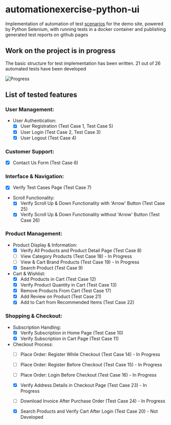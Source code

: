 # automationexercise-python-ui

Implementation of automation of test [scenarios](https://automationexercise.com/test_cases) for the demo site, powered by Python Selenium, with running tests in a docker container and publishing generated test reports on github pages

## Work on the project is in progress

The basic structure for test implementation has been written.
21 out of 26 automated tests have been developed

![Progress](https://progress-bar.dev/75/?title=done)

## List of tested features 

### User Management:
   - User Authentication:
     - [x] User Registration (Test Case 1, Test Case 5)
     - [x] User Login (Test Case 2, Test Case 3) 
     - [x] User Logout (Test Case 4)

### Customer Support:
   - [x] Contact Us Form (Test Case 6)

### Interface & Navigation:
   - [x] Verify Test Cases Page (Test Case 7)
   - Scroll Functionality:
     - [x] Verify Scroll Up & Down Functionality with 'Arrow' Button (Test Case 25)
     - [x] Verify Scroll Up & Down Functionality without 'Arrow' Button (Test Case 26)

### Product Management:
   - Product Display & Information:
     - [x] Verify All Products and Product Detail Page (Test Case 8)
     - [ ] View Category Products (Test Case 18) - In Progress
     - [ ] View & Cart Brand Products (Test Case 19) - In Progress
     - [x] Search Product (Test Case 9) 
   - Cart & Wishlist:
     - [x] Add Products in Cart (Test Case 12)
     - [x] Verify Product Quantity in Cart (Test Case 13)
     - [x] Remove Products From Cart (Test Case 17)
     - [x] Add Review on Product (Test Case 21)
     - [x] Add to Cart from Recommended Items (Test Case 22)

### Shopping & Checkout:
   - Subscription Handling:
     - [x] Verify Subscription in Home Page (Test Case 10)
     - [x] Verify Subscription in Cart Page (Test Case 11)
   - Checkout Process:
     - [ ] Place Order: Register While Checkout (Test Case 14) - In Progress
     - [ ] Place Order: Register Before Checkout (Test Case 15) - In Progress
     - [ ] Place Order: Login Before Checkout (Test Case 16) - In Progress
     - [x] Verify Address Details in Checkout Page (Test Case 23) - In Progress
     - [ ] Download Invoice After Purchase Order (Test Case 24) - In Progress
     - [x] Search Products and Verify Cart After Login (Test Case 20) - Not Developed


